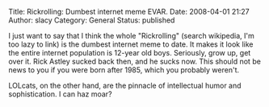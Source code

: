 Title: Rickrolling:  Dumbest internet meme EVAR. 
Date: 2008-04-01 21:27
Author: slacy
Category: General
Status: published

I just want to say that I think the whole "Rickrolling" (search
wikipedia, I'm too lazy to link) is the dumbest internet meme to date.
It makes it look like the entire internet population is 12-year old
boys. Seriously, grow up, get over it. Rick Astley sucked back then, and
he sucks now. This should not be news to you if you were born after
1985, which you probably weren't.

LOLcats, on the other hand, are the pinnacle of intellectual humor and
sophistication. I can haz moar?
